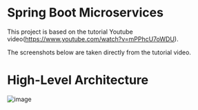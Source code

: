 # Spring Boot Microservices

This project is based on the tutorial Youtube video(https://www.youtube.com/watch?v=mPPhcU7oWDU).

The screenshots below are taken directly from the tutorial video.


# High-Level Architecture
![image](https://github.com/howard05020/spring-boot-microservices/assets/55533740/d18b7480-4360-4cd9-93a0-1c8edade480e)


